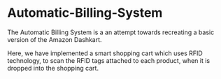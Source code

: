 # Automatic-Billing-System

The Automatic Billing System is a an attempt towards recreating a basic version of the Amazon Dashkart.

Here, we have implemented a smart shopping cart which uses RFID technology, to scan the RFID tags attached to each product, when it is dropped into the shopping cart.
 
